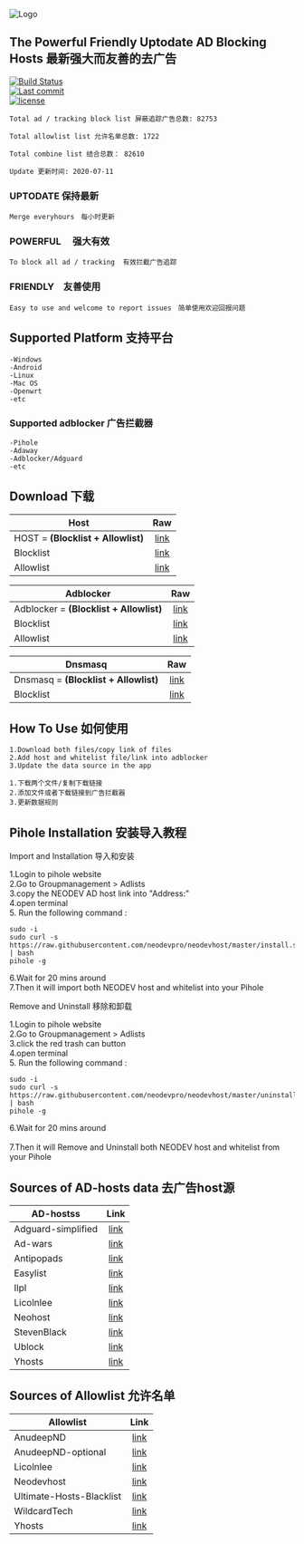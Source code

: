 ![Logo](https://raw.githubusercontent.com/neodevpro/neodevhost/master/logo.png)


## The Powerful Friendly Uptodate AD Blocking Hosts 最新强大而友善的去广告


[![Build Status](https://img.shields.io/github/workflow/status/neodevpro/neodevhost/CI/master)](https://github.com/neodevpro/neodevhost/actions?workflow=CI)<br/>
[![Last commit](https://img.shields.io/github/last-commit/neodevpro/neodevhost.svg)](https://github.com/neodevpro/neodevhost/commit/master)<br/>
[![license](https://img.shields.io/github/license/neodevpro/neodevhost.svg)](https://github.com/neodevpro/neodevhost/blob/master/LICENSE)



```
Total ad / tracking block list 屏蔽追踪广告总数: 82753

Total allowlist list 允许名单总数: 1722

Total combine list 结合总数： 82610

Update 更新时间: 2020-07-11
```
### UPTODATE 保持最新<br/>
    Merge everyhours　每小时更新
### POWERFUL　 强大有效<br/>
    To block all ad / tracking  有效拦截广告追踪　
### FRIENDLY　友善使用<br/>
    Easy to use and welcome to report issues　简单使用欢迎回报问题
   
## Supported Platform 支持平台
```
-Windows
-Android
-Linux
-Mac OS
-Openwrt
-etc
```
### Supported adblocker 广告拦截器
```
-Pihole
-Adaway
-Adblocker/Adguard
-etc
```
## Download 下载 

Host | Raw  
--------- |:-------------:
HOST = **(Blocklist + Allowlist)** | [link](https://raw.githubusercontent.com/neodevpro/neodevhost/master/host) 
Blocklist | [link](https://raw.githubusercontent.com/neodevpro/neodevhost/master/block) 
Allowlist | [link](https://raw.githubusercontent.com/neodevpro/neodevhost/master/allow) 

Adblocker | Raw  
--------- |:-------------:
Adblocker = **(Blocklist + Allowlist)** | [link](https://raw.githubusercontent.com/neodevpro/neodevhost/master/adblocker) 
Blocklist | [link](https://raw.githubusercontent.com/neodevpro/neodevhost/master/adblockerblock) 
Allowlist | [link](https://raw.githubusercontent.com/neodevpro/neodevhost/master/adblockerallow) 

Dnsmasq | Raw  
--------- |:-------------:
Dnsmasq = **(Blocklist + Allowlist)** | [link](https://raw.githubusercontent.com/neodevpro/neodevhost/master/host_dnsmasq.conf) 
Blocklist | [link](https://raw.githubusercontent.com/neodevpro/neodevhost/master/block_dnsmasq.conf) 

## How To Use 如何使用
```
1.Download both files/copy link of files
2.Add host and whitelist file/link into adblocker
3.Update the data source in the app
```
```
1.下载两个文件/复制下载链接
2.添加文件或者下载链接到广告拦截器
3.更新数据规则
```
## Pihole Installation 安装导入教程

Import and Installation 导入和安装<br/>

1.Login to pihole website<br/>
2.Go to Groupmanagement > Adlists<br/>
3.copy the NEODEV AD host link into "Address:"<br/>
4.open terminal<br/>
5. Run the following command :<br/>
```
sudo -i
sudo curl -s https://raw.githubusercontent.com/neodevpro/neodevhost/master/install.sh | bash
pihole -g
```
6.Wait for 20 mins around  <br/>
7.Then it will import both NEODEV host and whitelist into your Pihole <br/>


Remove and Uninstall 移除和卸载<br/>

1.Login to pihole website<br/>
2.Go to Groupmanagement > Adlists<br/>
3.click the red trash can button<br/>
4.open terminal<br/>
5. Run the following command :<br/>
```
sudo -i
sudo curl -s https://raw.githubusercontent.com/neodevpro/neodevhost/master/uninstall.sh | bash
pihole -g
```
6.Wait for 20 mins around  <br/> <br/>
7.Then it will Remove and Uninstall both NEODEV host and whitelist from your Pihole <br/>

## Sources of AD-hosts data 去广告host源
AD-hostss | Link  
--------- |:-------------:
Adguard-simplified | [link](https://raw.githubusercontent.com/hectorm/hmirror/master/data/adguard-simplified/list.txt)
Ad-wars | [link](https://raw.githubusercontent.com/jdlingyu/ad-wars/master/hosts)
Antipopads | [link](https://raw.githubusercontent.com/hectorm/hmirror/master/data/antipopads/list.txt)
Easylist | [link](https://raw.githubusercontent.com/hectorm/hmirror/master/data/easylist/list.txt)
Ilpl | [link](https://raw.githubusercontent.com/ilpl/ad-hosts/master/hosts)
Licolnlee | [link](https://raw.githubusercontent.com/Licolnlee/AdBlockList/master/domain.txt)
Neohost | [link](https://hosts.nfz.moe/full/hosts)
StevenBlack | [link](https://raw.githubusercontent.com/StevenBlack/hosts/master/alternates/fakenews-gambling/hosts)
Ublock | [link](https://raw.githubusercontent.com/hectorm/hmirror/master/data/ublock/list.txt)
Yhosts | [link](https://raw.githubusercontent.com/VeleSila/yhosts/master/hosts)

## Sources of Allowlist 允许名单
Allowlist | Link  
--------- |:-------------:
AnudeepND | [link](https://raw.githubusercontent.com/anudeepND/whitelist/master/domains/whitelist.txt)
AnudeepND-optional | [link](https://raw.githubusercontent.com/anudeepND/whitelist/master/domains/optional-list.txt)
Licolnlee | [link](https://raw.githubusercontent.com/Licolnlee/AdBlockList/master/whitelist.txt)
Neodevhost | [link](https://raw.githubusercontent.com/neodevpro/neodevhost/master/customallowlist)
Ultimate-Hosts-Blacklist | [link](https://raw.githubusercontent.com/Ultimate-Hosts-Blacklist/whitelist/master/domains.list)
WildcardTech | [link](https://raw.githubusercontent.com/WildcardTech/Filter-Domain-List/master/whitelist.txt)
Yhosts | [link](https://raw.githubusercontent.com/VeleSila/yhosts/master/whitelist.txt)
